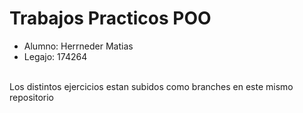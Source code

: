 # Trabajos Practicos POO
* Alumno: Herrneder Matias
* Legajo: 174264
<br />
Los distintos ejercicios estan subidos como branches en este mismo repositorio
